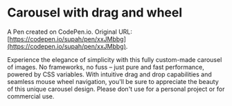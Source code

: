 # Carousel with drag and wheel

A Pen created on CodePen.io. Original URL: [https://codepen.io/supah/pen/xxJMbbg](https://codepen.io/supah/pen/xxJMbbg).

Experience the elegance of simplicity with this fully custom-made carousel of images. No frameworks, no fuss – just pure and fast performance, powered by CSS variables. With intuitive drag and drop capabilities and seamless mouse wheel navigation, you'll be sure to appreciate the beauty of this unique carousel design. Please don't use for a personal project or for commercial use.
